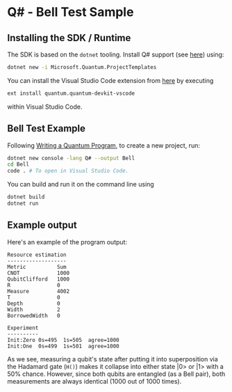 # Q# - Bell Test Sample

## Installing the SDK / Runtime

The SDK is based on the `dotnet` tooling. Install Q# support (see [here](https://docs.microsoft.com/en-us/quantum/install-guide/command-line?view=qsharp-preview)) using:

```sh
dotnet new -i Microsoft.Quantum.ProjectTemplates
```

You can install the Visual Studio Code extension from [here](https://marketplace.visualstudio.com/items?itemName=quantum.quantum-devkit-vscode) by executing

```sh
ext install quantum.quantum-devkit-vscode
```

within Visual Studio Code.


## Bell Test Example

Following [Writing a Quantum Program](https://docs.microsoft.com/de-de/quantum/quickstart?tabs=tabid-vscode&view=qsharp-preview), to create a new project, run:

```sh
dotnet new console -lang Q# --output Bell
cd Bell 
code . # To open in Visual Studio Code.
```

You can build and run it on the command line using

```sh
dotnet build
dotnet run
```

## Example output

Here's an example of the program output:

```text
Resource estimation
-------------------
Metric         	Sum
CNOT           	1000
QubitClifford  	1000
R              	0
Measure        	4002
T              	0
Depth          	0
Width          	2
BorrowedWidth  	0

Experiment
----------
Init:Zero 0s=495  1s=505  agree=1000
Init:One  0s=499  1s=501  agree=1000
```

As we see, measuring a qubit's state after putting it into
superposition via the Hadamard gate (`H()`) makes it collapse
into either state |0> or |1> with a 50% chance. However,
since both qubits are entangled (as a Bell pair), both
measurements are always identical (1000 out of 1000 times).
